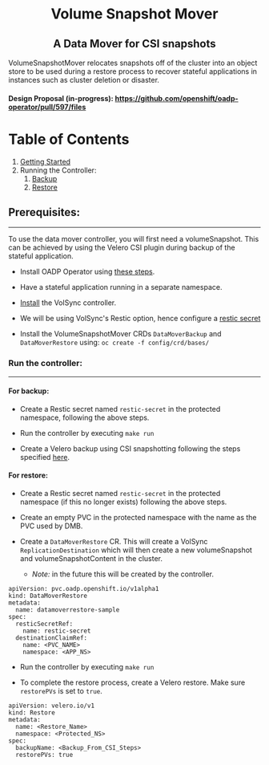 <div align="center">
<h1>Volume Snapshot Mover</h1>

<h2>A Data Mover for CSI snapshots</h2>
</div>

VolumeSnapshotMover relocates snapshots off of the cluster into an object store to be used during a restore process to recover stateful applications 
in instances such as cluster deletion or disaster. 

#### Design Proposal (in-progress): https://github.com/openshift/oadp-operator/pull/597/files

# Table of Contents

1. [Getting Started](#pre-reqs)
2. Running the Controller:
    1. [Backup](#backup)
    2. [Restore](#restore)


<h2>Prerequisites:<a id="pre-reqs"></a></h2>

<hr style="height:1px;border:none;color:#333;">

To use the data mover controller, you will first need a volumeSnapshot. This can be achieved
by using the Velero CSI plugin during backup of the stateful application.

- Install OADP Operator using [these steps](https://github.com/openshift/oadp-operator/blob/master/docs/install_olm.md).

- Have a stateful application running in a separate namespace. 

- [Install](https://volsync.readthedocs.io/en/stable/installation/index.html) the VolSync controller.

- We will be using VolSync's Restic option, hence configure a [restic secret](https://volsync.readthedocs.io/en/stable/usage/restic/index.html#id2)

- Install the VolumeSnapshotMover CRDs `DataMoverBackup` and `DataMoverRestore` using: `oc create -f config/crd/bases/`

### Run the controller:

<hr style="height:1px;border:none;color:#333;">

<h4> For backup: <a id="backup"></a></h4>

- Create a Restic secret named `restic-secret` in the protected namespace, following the above steps.

- Run the controller by executing `make run`

- Create a Velero backup using CSI snapshotting following the steps specified [here](https://github.com/openshift/oadp-operator/blob/master/docs/examples/csi_example.md).

<h4> For restore: <a id="restore"></a></h4>

- Create a Restic secret named `restic-secret` in the protected namespace (if this no longer exists) following the above steps.

- Create an empty PVC in the protected namespace with the name as the PVC used by DMB.

- Create a `DataMoverRestore` CR. This will create a VolSync `ReplicationDestination` which will then create a new 
volumeSnapshot and volumeSnapshotContent in the cluster.
  - *Note:* in the future this will be created by the controller.

```
apiVersion: pvc.oadp.openshift.io/v1alpha1
kind: DataMoverRestore
metadata:
  name: datamoverrestore-sample
spec:
  resticSecretRef: 
    name: restic-secret
  destinationClaimRef: 
    name: <PVC_NAME>
    namespace: <APP_NS>
```

- Run the controller by executing `make run`

- To complete the restore process, create a Velero restore.
  Make sure `restorePVs` is set to `true`.

```
apiVersion: velero.io/v1
kind: Restore
metadata:
  name: <Restore_Name>
  namespace: <Protected_NS>
spec:
  backupName: <Backup_From_CSI_Steps>
  restorePVs: true
```
